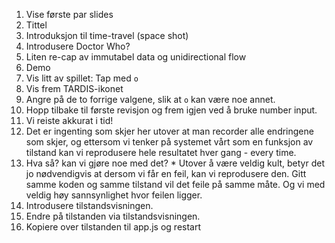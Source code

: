1. Vise første par slides
  1. Tittel
  2. Introduksjon til time-travel (space shot)
  3. Introdusere Doctor Who?
  4. Liten re-cap av immutabel data og unidirectional flow
1. Demo
  1. Vis litt av spillet: Tap med `o`
  2. Vis frem TARDIS-ikonet
  3. Angre på de to forrige valgene, slik at `o` kan være noe annet.
  4. Hopp tilbake til første revisjon og frem igjen ved å bruke number input.
  5. Vi reiste akkurat i tid!
  6. Det er ingenting som skjer her utover at man recorder alle endringene som
     skjer, og ettersom vi tenker på systemet vårt som en funksjon av tilstand
     kan vi reprodusere hele resultatet hver gang - every time.
  7. Hva så? kan vi gjøre noe med det?
    * Utover å være veldig kult, betyr det jo nødvendigvis at dersom vi får en
      feil, kan vi reprodusere den. Gitt samme koden og samme tilstand vil det
      feile på samme måte. Og vi med veldig høy sannsynlighet hvor feilen ligger.
  8. Introdusere tilstandsvisningen.
  9. Endre på tilstanden via tilstandsvisningen.
  10. Kopiere over tilstanden til app.js og restart
